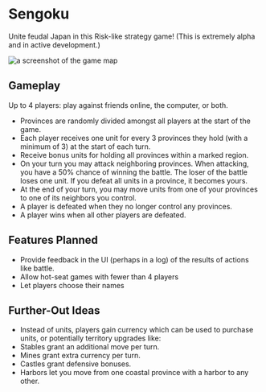 # Sengoku

Unite feudal Japan in this Risk-like strategy game! (This is extremely alpha and in active development.)

![a screenshot of the game map](https://github.com/stevegrossi/sengoku/raw/master/screenshot.png)

## Gameplay

Up to 4 players: play against friends online, the computer, or both.

- Provinces are randomly divided amongst all players at the start of the game.
- Each player receives one unit for every 3 provinces they hold (with a minimum of 3) at the start of each turn.
- Receive bonus units for holding all provinces within a marked region.
- On your turn you may attack neighboring provinces. When attacking, you have a 50% chance of winning the battle. The loser of the battle loses one unit. If you defeat all units in a province, it becomes yours.
- At the end of your turn, you may move units from one of your provinces to one of its neighbors you control.
- A player is defeated when they no longer control any provinces.
- A player wins when all other players are defeated.

## Features Planned

- Provide feedback in the UI (perhaps in a log) of the results of actions like battle.
- Allow hot-seat games with fewer than 4 players
- Let players choose their names

## Further-Out Ideas

- Instead of units, players gain currency which can be used to purchase units, or potentially territory upgrades like:
 - Stables grant an additional move per turn.
 - Mines grant extra currency per turn.
 - Castles grant defensive bonuses.
 - Harbors let you move from one coastal province with a harbor to any other.

